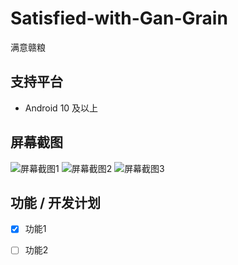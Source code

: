 # Satisfied-with-Gan-Grain
满意赣粮
## 支持平台
- Android 10 及以上
## 屏幕截图
![屏幕截图1](https://github.com/Mu-L/Kazumi/blob/main/static/screenshot/img_1.png)
![屏幕截图2](https://github.com/Mu-L/Kazumi/blob/main/static/screenshot/img_2.png)
![屏幕截图3](https://github.com/Mu-L/Kazumi/blob/main/static/screenshot/img_3.png)
## 功能 / 开发计划
- [x] 功能1
- [ ] 功能2

